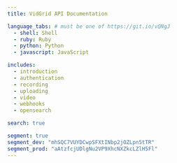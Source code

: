 ```yaml
---
title: VidGrid API Documentation

language_tabs: # must be one of https://git.io/vQNgJ
  - shell: Shell
  - ruby: Ruby
  - python: Python
  - javascript: JavaScript

includes:
  - introduction
  - authentication
  - recording
  - uploading
  - video
  - webhooks
  - opensearch

search: true

segment: true
segment_dev: "mhSQC7VUYDCwpSFXtINbp2jOZLpn5tTR"
segment_prod: "aAtzfcjUDlgNu2VP9XhcNXZkcLZlH5Fl"
---
```

